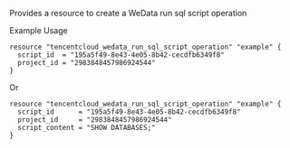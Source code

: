 Provides a resource to create a WeData run sql script operation

Example Usage

```hcl
resource "tencentcloud_wedata_run_sql_script_operation" "example" {
  script_id  = "195a5f49-8e43-4e05-8b42-cecdfb6349f8"
  project_id = "2983848457986924544"
}
```

Or

```hcl
resource "tencentcloud_wedata_run_sql_script_operation" "example" {
  script_id      = "195a5f49-8e43-4e05-8b42-cecdfb6349f8"
  project_id     = "2983848457986924544"
  script_content = "SHOW DATABASES;"
}
```
